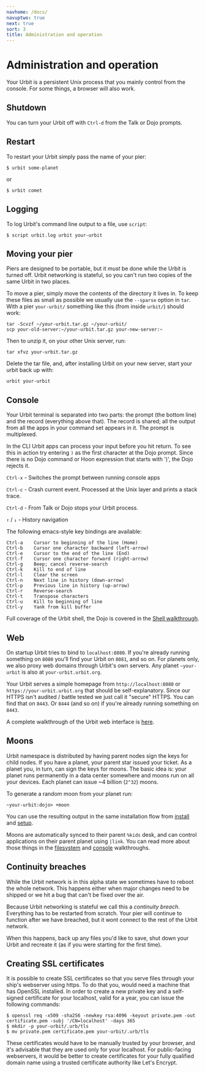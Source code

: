 ```yaml
---
navhome: /docs/
navuptwo: true
next: true
sort: 3
title: Administration and operation
---
```


# Administration and operation

Your Urbit is a persistent Unix process that you mainly control from the
console. For some things, a browser will also work.

## Shutdown

You can turn your Urbit off with `Ctrl-d` from the Talk or Dojo prompts.

## Restart

To restart your Urbit simply pass the name of your pier:

```
$ urbit some-planet
```

or

```
$ urbit comet
```

## Logging

To log Urbit's command line output to a file, use `script`:

```
$ script urbit.log urbit your-urbit
```

## Moving your pier

Piers are designed to be portable, but it _must_ be done while the Urbit
is turned off. Urbit networking is stateful, so you can't run two copies
of the same Urbit in two places.  

To move a pier, simply move the contents of the directory it lives in.
To keep these files as small as possible we usually use the `--sparse`
option in `tar`. With a pier `your-urbit/` something like this (from
inside `urbit/`) should work:

```
tar -Scvzf ~/your-urbit.tar.gz ~/your-urbit/
scp your-old-server:~/your-urbit.tar.gz your-new-server:~
```

Then to unzip it, on your other Unix server, run:

```
tar xfvz your-urbit.tar.gz
```

Delete the tar file, and, after installing Urbit on your new server,
start your urbit back up with:

```
urbit your-urbit
```

## Console

Your Urbit terminal is separated into two parts: the prompt (the bottom
line) and the record (everything above that). The record is shared; all
the output from all the apps in your command set appears in it. The
prompt is multiplexed.

In the CLI Urbit apps can process your input before you hit return. To
see this in action try entering `)` as the first character at the Dojo
prompt. Since there is no Dojo command or Hoon expression that starts
with ')', the Dojo rejects it.

`Ctrl-x` - Switches the prompt between running console apps

`Ctrl-c` - Crash current event.  Processed at the Unix layer and prints a stack trace.

`Ctrl-d` - From Talk or Dojo stops your Urbit process.

`↑` / `↓` - History navigation

The following emacs-style key bindings are available:

```
Ctrl-a    Cursor to beginning of the line (Home)
Ctrl-b    Cursor one character backward (left-arrow)
Ctrl-e    Cursor to the end of the line (End)
Ctrl-f    Cursor one character forward (right-arrow)
Ctrl-g    Beep; cancel reverse-search
Ctrl-k    Kill to end of line
Ctrl-l    Clear the screen
Ctrl-n    Next line in history (down-arrow)
Ctrl-p    Previous line in history (up-arrow)
Ctrl-r    Reverse-search
Ctrl-t    Transpose characters
Ctrl-u    Kill to beginning of line
Ctrl-y    Yank from kill buffer
```

Full coverage of the Urbit shell, the Dojo is covered in the
[Shell walkthrough](../shell/).

## Web

On startup Urbit tries to bind to `localhost:8080`.  If you're already
running something on `8080` you'll find your Urbit on `8081`, and so on.
For planets only, we also proxy web domains through Urbit's own servers.
Any planet `~your-urbit` is also at `your-urbit.urbit.org`.

Your Urbit serves a simple homepage from `http://localhost:8080` or
`https://your-urbit.urbit.org` that should be self-explanatory. Since
our HTTPS isn't audited / battle tested we just call it "secure" HTTPS.
You can find that on `8443`. Or `8444` (and so on) if you're already
running something on `8443`.

A complete walkthrough of the Urbit web interface is
[here](../web/).

## Moons

Urbit namespace is distributed by having parent nodes sign the keys for child nodes.  If you have a planet, your parent star issued your ticket.  As a planet you, in turn, can sign the keys for moons.  The basic idea is: your planet runs permanently in a data center somewhere and moons run on all your devices.  Each planet can issue ~4 billion (`2^32`) moons.

To generate a random moon from your planet run:

    ~your-urbit:dojo> +moon

You can use the resulting output in the same installation flow from [install](/docs/using/install) and [setup](/docs/using/setup).  

Moons are automatically synced to their parent `%kids` desk, and can control applications on their parent planet using `|link`.  You can read more about those things in the [filesystem](/docs/using/filesystem) and [console](/docs/using/shell) walkthroughs.


## Continuity breaches

While the Urbit network is in this alpha state we sometimes have to
reboot the whole network. This happens either when major changes need
to be shipped or we hit a bug that can't be fixed over the air.

Because Urbit networking is stateful we call this a _continuity breach_.
Everything has to be restarted from scratch. Your pier will continue to
function after we have breached, but it wont connect to the rest of the
Urbit network. 

When this happens, back up any files you'd like to save, shut down your
Urbit and recreate it (as if you were starting for the first time).

## Creating SSL certificates

It is possible to create SSL certificates so that you serve files through your ship's webserver using https.
To do that you, would need a machine that has OpenSSL installed.
In order to create a new private key and a self-signed certificate for your localhost, valid for a year, you can issue the following commands:

```
$ openssl req -x509 -sha256 -newkey rsa:4096 -keyout private.pem -out certificate.pem -subj '/CN=localhost' -days 365
$ mkdir -p your-urbit/.urb/tls
$ mv private.pem certificate.pem your-urbit/.urb/tls  
```
These certificates would have to be manually trusted by your browser, and it's advisable that they are used only for your localhost. 
For public-facing webservers, it would be better to create certificates for your fully qualified domain name using a trusted certificate authority like Let's Encrypt.
